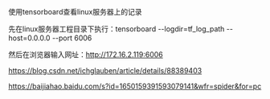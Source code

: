 使用tensorboard查看linux服务器上的记录

先在linux服务器工程目录下执行：tensorboard --logdir=tf_log_path --host=0.0.0.0 --port 6006

然后在浏览器输入网址：http://172.16.2.119:6006







https://blog.csdn.net/ichglauben/article/details/88389403

https://baijiahao.baidu.com/s?id=1650159391593079141&wfr=spider&for=pc



